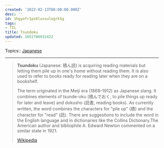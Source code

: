 ```yaml
---
created: '2022-02-13T00:00:00.000Z'
desc: ''
id: 1hgyofr1pz6luxsulogrk5g
tags:
- TIL
title: Tsundoku
updated: 1652786932422
---
```

   
Topics::  [Japanese](../topics/Japanese.md)   
   
   
---   
   
> **Tsundoku** (Japanese: 積ん読) is acquiring reading materials but letting them pile up in one's home without reading them. It is also used to refer to books ready for reading later when they are on a bookshelf.   
>   
> The term originated in the Meiji era (1868–1912) as Japanese slang. It combines elements of tsunde-oku (積んでおく, to pile things up ready for later and leave) and dokusho (読書, reading books). As currently written, the word combines the characters for "pile up" (積) and the character for "read" (読). There are suggestions to include the word in the English language and in dictionaries like the Collins Dictionary.The American author and bibliophile A. Edward Newton commented on a similar state in 1921.   
>   
> [Wikipedia](https://en.wikipedia.org/wiki/Tsundoku)